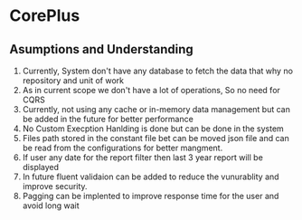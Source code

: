 # CorePlus

## Asumptions and Understanding

1. Currently, System don't have any database to fetch the data that why no repository and unit of work
2. As in current scope we don't have a lot of operations, So no need for CQRS
3. Currently, not using any cache or in-memory data management but can be added in the future for better performance 
4. No Custom Execption Hanlding is done but can be done in the system
5. Files path stored in the constant file bet can be moved json file and can be read from the configurations for better mangment. 
6. If user any date for the report filter then last 3 year report will be displayed
7. In future fluent validaion can be added to reduce the vunurablity and improve security. 
8. Pagging can be implented to improve response time for the user and avoid long wait
